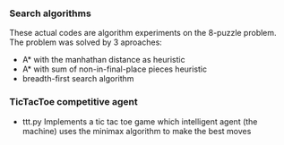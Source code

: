 ### Search algorithms
These actual codes are algorithm experiments on
the 8-puzzle problem. The problem was solved by 3 aproaches:

- A* with the manhathan distance as heuristic
- A* with sum of non-in-final-place pieces heuristic
- breadth-first search algorithm

### TicTacToe competitive agent

- ttt.py
  Implements a tic tac toe game which intelligent
  agent (the machine) uses the minimax algorithm to
  make the best moves
